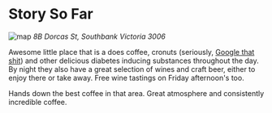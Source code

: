 # Story So Far
![map](http://maps.google.com/maps/api/staticmap?center=-37.829655,144.966301&zoom=15&markers=-37.829994,144.970142&size=858x200)
*8B Dorcas St, Southbank Victoria 3006*

Awesome little place that is a does coffee, cronuts (seriously, [Google that shit](http://lmgtfy.com/?q=cronut)) and other delicious diabetes inducing substances throughout the day. By night they also have a great selection of wines and craft beer, either to enjoy there or take away. Free wine tastings on Friday afternoon's too.

Hands down the best coffee in that area. Great atmosphere and consistently incredible coffee.



